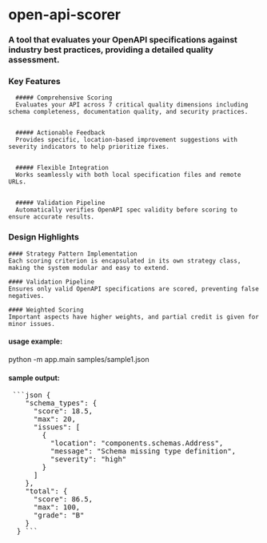 # open-api-scorer

### A tool that evaluates your OpenAPI specifications against industry best practices, providing a detailed quality assessment.


### Key Features
      ##### Comprehensive Scoring
      Evaluates your API across 7 critical quality dimensions including schema completeness, documentation quality, and security practices.
      
      
      ##### Actionable Feedback
      Provides specific, location-based improvement suggestions with severity indicators to help prioritize fixes.
      
      
      ##### Flexible Integration
      Works seamlessly with both local specification files and remote URLs.
      
      
      ##### Validation Pipeline
      Automatically verifies OpenAPI spec validity before scoring to ensure accurate results.



### Design Highlights
    #### Strategy Pattern Implementation
    Each scoring criterion is encapsulated in its own strategy class, making the system modular and easy to extend.
    
    #### Validation Pipeline
    Ensures only valid OpenAPI specifications are scored, preventing false negatives.
    
    #### Weighted Scoring
    Important aspects have higher weights, and partial credit is given for minor issues.


#### usage example:
  python -m app.main samples/sample1.json  
#### sample output:
<pre> ```json {
    "schema_types": {
      "score": 18.5,
      "max": 20,
      "issues": [
        {
          "location": "components.schemas.Address",
          "message": "Schema missing type definition",
          "severity": "high"
        }
      ]
    },
    "total": {
      "score": 86.5,
      "max": 100,
      "grade": "B"
    }
  } ``` </pre>

  
